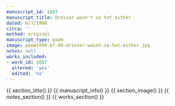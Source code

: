 ```yaml
---
manuscript_id: 1865
manuscript_title: Dreiser wasn't so hot either
dated: 0/7/1990
circa: ''
method: original
manuscript_type: poem
image: poem1990-07-00-drieser-wasnt-so-hot-either.jpg
notes: null
works_included:
- work_id: 1087
  altered: 'yes'
  edited: 'no'
---
```


{{ section_title() }}
{{ manuscript_info() }}
{{ section_image() }}
{{ notes_section() }}
{{ works_section() }}
